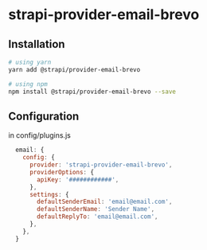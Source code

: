 # strapi-provider-email-brevo

## Installation 

```bash
# using yarn
yarn add @strapi/provider-email-brevo

# using npm
npm install @strapi/provider-email-brevo --save
```

## Configuration

in config/plugins.js

```js
  email: {
    config: {
      provider: 'strapi-provider-email-brevo',
      providerOptions: {
        apiKey: '############',
      },
      settings: {
        defaultSenderEmail: 'email@email.com',
        defaultSenderName: 'Sender Name',
        defaultReplyTo: 'email@email.com',
      },
    },
  }
```